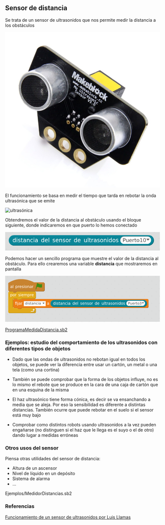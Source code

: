## Sensor de distancia

Se trata de un sensor de ultrasonidos que nos permite medir la distancia a los obstáculos

![SensorDistancia](../images/SensorDistancia.jpg)

El funcionamiento se basa en medir el tiempo que tarda en rebotar la onda ultrasónica que se emite

![ultrasónica](https://www.luisllamas.es/wp-content/uploads/2015/06/sensor-ultrasonico-explicacion.png)

Obtendremos el valor de la distancia al obstáculo usando el bloque siguiente, donde indicaremos en que puerto lo hemos conectado

![MedidaDistancia](../images/MedidaDistancia.png)

Podemos hacer un sencillo programa que muestre el valor de la distancia al obstáculo. Para ello crearemos una variable __distancia__ que mostraremos en pantalla

![ProgramaMedidaDistancia](../images/ProgramaMedidaDistancia.png)

[ProgramaMedidaDistancia.sb2](../Ejemplos/ProgramaMedidaDistancia.sb2)

### Ejemplos: estudio del comportamiento de los ultrasonidos  con diferentes tipos de objetos

* Dado que las ondas de ultrasonidos no rebotan igual en todos los objetos, se puede ver la diferencia entre usar un cartón, un metal o una tela (como una cortina)

* También se puede comprobar que la forma de los objetos influye, no es lo mismo el rebote que se produce en la cara de una caja de cartón que en una esquina de la misma

* El haz ultrasónico tiene forma cónica, es decir se va ensanchando a media que se aleja. Por eso la sensibilidad es diferente a distintas distancias. También ocurre que puede rebotar en el suelo si el sensor está muy bajo

* Comprobar como distintos robots usando ultrasonidos a la vez pueden engañarse (no distinguen si el haz que le llega es el suyo o el de otro) dando lugar a medidas erróneas

### Otros usos del sensor

Piensa otras utilidades del sensor de distancia:

* Altura de un ascensor
* Nivel de líquido en un depósito
* Sistema de alarma
* ...

Ejemplos/MedidorDistancias.sb2

### Referencias

[Funcionamiento de un sensor de ultrasonidos por Luis Llamas](https://www.luisllamas.es/medir-distancia-con-arduino-y-sensor-de-ultrasonidos-hc-sr04/)
